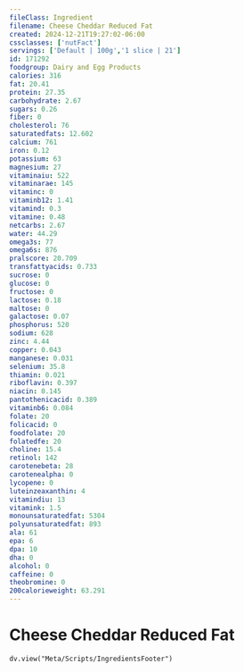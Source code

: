 ```yaml
---
fileClass: Ingredient
filename: Cheese Cheddar Reduced Fat
created: 2024-12-21T19:27:02-06:00
cssclasses: ['nutFact']
servings: ['Default | 100g','1 slice | 21']
id: 171292
foodgroup: Dairy and Egg Products
calories: 316
fat: 20.41
protein: 27.35
carbohydrate: 2.67
sugars: 0.26
fiber: 0
cholesterol: 76
saturatedfats: 12.602
calcium: 761
iron: 0.12
potassium: 63
magnesium: 27
vitaminaiu: 522
vitaminarae: 145
vitaminc: 0
vitaminb12: 1.41
vitamind: 0.3
vitamine: 0.48
netcarbs: 2.67
water: 44.29
omega3s: 77
omega6s: 876
pralscore: 20.709
transfattyacids: 0.733
sucrose: 0
glucose: 0
fructose: 0
lactose: 0.18
maltose: 0
galactose: 0.07
phosphorus: 520
sodium: 628
zinc: 4.44
copper: 0.043
manganese: 0.031
selenium: 35.8
thiamin: 0.021
riboflavin: 0.397
niacin: 0.145
pantothenicacid: 0.389
vitaminb6: 0.084
folate: 20
folicacid: 0
foodfolate: 20
folatedfe: 20
choline: 15.4
retinol: 142
carotenebeta: 28
carotenealpha: 0
lycopene: 0
luteinzeaxanthin: 4
vitamindiu: 13
vitamink: 1.5
monounsaturatedfat: 5304
polyunsaturatedfat: 893
ala: 61
epa: 6
dpa: 10
dha: 0
alcohol: 0
caffeine: 0
theobromine: 0
200calorieweight: 63.291
---
```


# Cheese Cheddar Reduced Fat

```dataviewjs
dv.view("Meta/Scripts/IngredientsFooter")
```